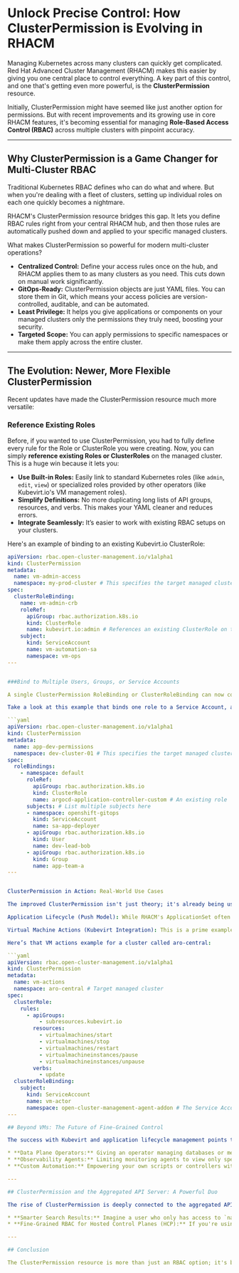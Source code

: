 # Unlock Precise Control: How ClusterPermission is Evolving in RHACM

Managing Kubernetes across many clusters can quickly get complicated. Red Hat Advanced Cluster Management (RHACM) makes this easier by giving you one central place to control everything. A key part of this control, and one that's getting even more powerful, is the **ClusterPermission** resource.

Initially, ClusterPermission might have seemed like just another option for permissions. But with recent improvements and its growing use in core RHACM features, it's becoming essential for managing **Role-Based Access Control (RBAC)** across multiple clusters with pinpoint accuracy.

---

## Why ClusterPermission is a Game Changer for Multi-Cluster RBAC

Traditional Kubernetes RBAC defines who can do what and where. But when you're dealing with a fleet of clusters, setting up individual roles on each one quickly becomes a nightmare.

RHACM's ClusterPermission resource bridges this gap. It lets you define RBAC rules right from your central RHACM hub, and then those rules are automatically pushed down and applied to your specific managed clusters.

What makes ClusterPermission so powerful for modern multi-cluster operations?

* **Centralized Control:** Define your access rules once on the hub, and RHACM applies them to as many clusters as you need. This cuts down on manual work significantly.
* **GitOps-Ready:** ClusterPermission objects are just YAML files. You can store them in Git, which means your access policies are version-controlled, auditable, and can be automated.
* **Least Privilege:** It helps you give applications or components on your managed clusters only the permissions they truly need, boosting your security.
* **Targeted Scope:** You can apply permissions to specific namespaces or make them apply across the entire cluster.

---

## The Evolution: Newer, More Flexible ClusterPermission

Recent updates have made the ClusterPermission resource much more versatile:

### Reference Existing Roles

Before, if you wanted to use ClusterPermission, you had to fully define every rule for the Role or ClusterRole you were creating. Now, you can simply **reference existing Roles or ClusterRoles** on the managed cluster. This is a huge win because it lets you:

* **Use Built-in Roles:** Easily link to standard Kubernetes roles (like `admin`, `edit`, `view`) or specialized roles provided by other operators (like Kubevirt.io's VM management roles).
* **Simplify Definitions:** No more duplicating long lists of API groups, resources, and verbs. This makes your YAML cleaner and reduces errors.
* **Integrate Seamlessly:** It’s easier to work with existing RBAC setups on your clusters.

Here's an example of binding to an existing Kubevirt.io ClusterRole:

```yaml
apiVersion: rbac.open-cluster-management.io/v1alpha1
kind: ClusterPermission
metadata:
  name: vm-admin-access
  namespace: my-prod-cluster # This specifies the target managed cluster
spec:
  clusterRoleBinding:
    name: vm-admin-crb
    roleRef:
      apiGroup: rbac.authorization.k8s.io
      kind: ClusterRole
      name: kubevirt.io:admin # References an existing ClusterRole on the managed cluster
    subject:
      kind: ServiceAccount
      name: vm-automation-sa
      namespace: vm-ops
---


###Bind to Multiple Users, Groups, or Service Accounts

A single ClusterPermission RoleBinding or ClusterRoleBinding can now connect a role to multiple subjects at once. This means you don't need separate ClusterPermission objects or duplicate bindings when several users, groups, or Service Accounts need the same set of permissions.

Take a look at this example that binds one role to a Service Account, a user, and a group:

```yaml
apiVersion: rbac.open-cluster-management.io/v1alpha1
kind: ClusterPermission
metadata:
  name: app-dev-permissions
  namespace: dev-cluster-01 # This specifies the target managed cluster
spec:
  roleBindings:
    - namespace: default
      roleRef:
        apiGroup: rbac.authorization.k8s.io
        kind: ClusterRole
        name: argocd-application-controller-custom # An existing role
      subjects: # List multiple subjects here
      - namespace: openshift-gitops
        kind: ServiceAccount
        name: sa-app-deployer
      - apiGroup: rbac.authorization.k8s.io
        kind: User
        name: dev-lead-bob
      - apiGroup: rbac.authorization.k8s.io
        kind: Group
        name: app-team-a
---


ClusterPermission in Action: Real-World Use Cases

The improved ClusterPermission isn't just theory; it's already being used to power important features in RHACM:

Application Lifecycle (Push Model): While RHACM's ApplicationSet often uses a "pull" model (where applications pull configurations from Git), there are times when the hub needs to "push" resources directly to a managed cluster. ClusterPermission ensures that the Service Accounts on those managed clusters have exactly the right permissions to handle these push operations, without being over-privileged.

Virtual Machine Actions (Kubevirt Integration): This is a prime example of ClusterPermission's power. If you're managing Virtual Machines (VMs) and Virtual Machine Instances (VMIs) with Kubevirt through RHACM, ClusterPermission grants the precise permissions needed. For instance, it allows an automation Service Account to start, stop, restart, pause, or unpause VMs, without giving it broader admin access.

Here’s that VM actions example for a cluster called aro-central:

```yaml
apiVersion: rbac.open-cluster-management.io/v1alpha1
kind: ClusterPermission
metadata:
  name: vm-actions
  namespace: aro-central # Target managed cluster
spec:
  clusterRole:
    rules:
      - apiGroups:
          - subresources.kubevirt.io
        resources:
          - virtualmachines/start
          - virtualmachines/stop
          - virtualmachines/restart
          - virtualmachineinstances/pause
          - virtualmachineinstances/unpause
        verbs:
          - update
  clusterRoleBinding:
    subject:
      kind: ServiceAccount
      name: vm-actor
      namespace: open-cluster-management-agent-addon # The Service Account performing VM a
---

## Beyond VMs: The Future of Fine-Grained Control

The success with Kubevirt and application lifecycle management points to an exciting future for ClusterPermission. We expect it to be used in many more situations where specific, delegated permissions are needed for:

* **Data Plane Operators:** Giving an operator managing databases or message queues on a managed cluster just the permissions it needs.
* **Observability Agents:** Limiting monitoring agents to view only specific resource types or namespaces.
* **Custom Automation:** Empowering your own scripts or controllers with very precise access for their tasks.

---

## ClusterPermission and the Aggregated API Server: A Powerful Duo

The rise of ClusterPermission is deeply connected to the aggregated API server in RHACM. This aggregated API server acts as a central hub where all permissions from your managed clusters (including those defined by ClusterPermission) are collected and unified. This means:

* **Smarter Search Results:** Imagine a user who only has access to `namespace-A` on `cluster1`. Thanks to ClusterPermission and the aggregated API, when they use the RHACM search, they will only see resources from `namespace-A` on `cluster1`, correctly filtered by their precise permissions. This is a big step up from just seeing everything on a cluster.
* **Fine-Grained RBAC for Hosted Control Planes (HCP):** If you're using HCP to manage your OpenShift clusters, ClusterPermission is essential. It allows you to enforce granular RBAC within those hosted clusters, even when users are interacting through the RHACM hub. For example, you can restrict a user's access to specific namespaces on a child cluster even if they have broader permissions on the HCP host cluster.

---

## Conclusion

The ClusterPermission resource is more than just an RBAC option; it's becoming a core part of how RHACM delivers truly comprehensive and secure multi-cluster management. With its new ability to reference existing roles and bind to multiple subjects, it offers incredible flexibility and efficiency for managing permissions at scale. As its use cases expand from application deployment to specialized workloads like Virtual Machines, ClusterPermission is set to become an indispensable tool for anyone operating a distributed Kubernetes environment with Red Hat Advanced Cluster Management.

